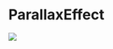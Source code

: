 # ParallaxEffect
 
![](https://github.com/optimumprogrammer/ParallaxEffect/blob/main/resources/parallax-effect.gif)

